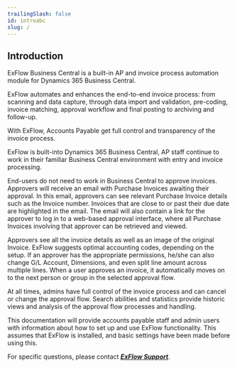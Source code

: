 ```yaml
---
trailingSlash: false
id: introabc
slug: /
---
```

## Introduction
ExFlow Business Central is a built-in AP and invoice process automation module for Dynamics 365 Business Central.

ExFlow automates and enhances the end-to-end invoice process: from scanning and data capture, through data import and validation,
pre-coding, invoice matching, approval workflow and final posting to archiving and follow-up.

With ExFlow, Accounts Payable get full control and transparency of the invoice process.

ExFlow is built-into Dynamics 365 Business Central, AP staff continue to work in their familiar Business Central environment with entry and
invoice processing.

End-users do not need to work in Business Central to approve invoices. 
Approvers will receive an email with Purchase Invoices awaiting their approval. In this email, approvers can see relevant Purchase Invoice
details such as the Invoice number. Invoices that are close to or past their due date are highlighted in the email. The email will also
contain a link for the approver to log in to a web-based approval interface, where all Purchase Invoices involving that approver can be
retrieved and viewed.

Approvers see all the invoice details as well as an image of the original Invoice. ExFlow suggests optimal accounting codes, depending on
the setup. If an approver has the appropriate permissions, he/she can also change G/L Account, Dimensions, and even split line amount across
multiple lines. When a user approves an invoice, it automatically moves on to the next person or group in the selected approval flow.

At all times, admins have full control of the invoice process and can cancel or change the approval flow. Search abilities and statistics
provide historic views and analysis of the approval flow processes and handling.

This documentation will provide accounts payable staff and admin users with information about how to set up and use ExFlow functionality. This
assumes that ExFlow is installed, and basic settings have been made before using this.

For specific questions, please contact [***ExFlow Support***](https://support.signupsoftware.com).







